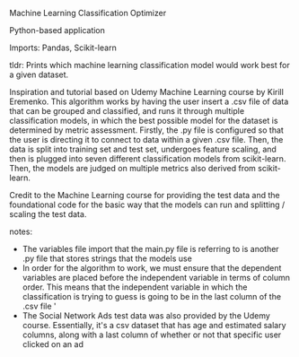 Machine Learning Classification Optimizer 

Python-based application

Imports: Pandas, Scikit-learn

tldr: Prints which machine learning classification model would work best for a given dataset. 

Inspiration and tutorial based on Udemy Machine Learning course by Kirill Eremenko. This algorithm works by having the user insert a .csv file of data that can be grouped and classified, and runs it through multiple classification models, in which the best possible model for the dataset is determined by metric assessment. Firstly, the .py file is configured so that the user is directing it to connect to data within a given .csv file. Then, the data is split into training set and test set, undergoes feature scaling, and then is plugged into seven different classification models from scikit-learn. Then, the models are judged on multiple metrics also derived from scikit-learn. 

Credit to the Machine Learning course for providing the test data and the foundational code for the basic way that the models can run and splitting / scaling the test data. 

notes: 
- The variables file import that the main.py file is referring to is another .py file that stores strings that the models use 
- In order for the algorithm to work, we must ensure that the dependent variables are placed before the independent variable in terms of column order. This means that the independent variable in which the classification is trying to guess is going to be in the last column of the .csv file '
- The Social Network Ads test data was also provided by the Udemy course. Essentially, it's a csv dataset that has age and estimated salary columns, along with a last column of whether or not that specific user clicked on an ad
